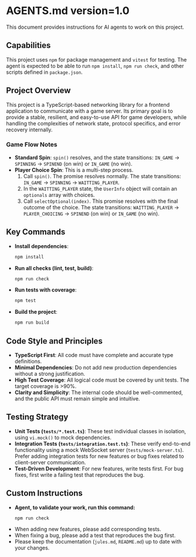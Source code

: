 # AGENTS.md version=1.0

This document provides instructions for AI agents to work on this project.

## Capabilities

This project uses `npm` for package management and `vitest` for testing. The agent is expected to be able to run `npm install`, `npm run check`, and other scripts defined in `package.json`.

## Project Overview

This project is a TypeScript-based networking library for a frontend application to communicate with a game server. Its primary goal is to provide a stable, resilient, and easy-to-use API for game developers, while handling the complexities of network state, protocol specifics, and error recovery internally.

### Game Flow Notes

- **Standard Spin**: `spin()` resolves, and the state transitions: `IN_GAME` -> `SPINNING` -> `SPINEND` (on win) or `IN_GAME` (no win).
- **Player Choice Spin**: This is a multi-step process.
  1.  Call `spin()`. The promise resolves normally. The state transitions: `IN_GAME` -> `SPINNING` -> `WAITTING_PLAYER`.
  2.  In the `WAITTING_PLAYER` state, the `UserInfo` object will contain an `optionals` array with choices.
  3.  Call `selectOptional(index)`. This promise resolves with the final outcome of the choice. The state transitions: `WAITTING_PLAYER` -> `PLAYER_CHOICING` -> `SPINEND` (on win) or `IN_GAME` (no win).

## Key Commands

- **Install dependencies**:
  ```bash
  npm install
  ```
- **Run all checks (lint, test, build)**:
  ```bash
  npm run check
  ```
- **Run tests with coverage**:
  ```bash
  npm test
  ```
- **Build the project**:
  ```bash
  npm run build
  ```

## Code Style and Principles

- **TypeScript First**: All code must have complete and accurate type definitions.
- **Minimal Dependencies**: Do not add new production dependencies without a strong justification.
- **High Test Coverage**: All logical code must be covered by unit tests. The target coverage is >90%.
- **Clarity and Simplicity**: The internal code should be well-commented, and the public API must remain simple and intuitive.

## Testing Strategy

- **Unit Tests (`tests/*.test.ts`)**: These test individual classes in isolation, using `vi.mock()` to mock dependencies.
- **Integration Tests (`tests/integration.test.ts`)**: These verify end-to-end functionality using a mock WebSocket server (`tests/mock-server.ts`). Prefer adding integration tests for new features or bug fixes related to client-server communication.
- **Test-Driven Development**: For new features, write tests first. For bug fixes, first write a failing test that reproduces the bug.

## Custom Instructions

- **Agent, to validate your work, run this command:**
  ```bash
  npm run check
  ```
- When adding new features, please add corresponding tests.
- When fixing a bug, please add a test that reproduces the bug first.
- Please keep the documentation (`jules.md`, `README.md`) up to date with your changes.
